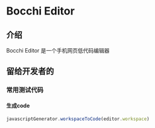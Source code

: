 # Bocchi Editor

## 介绍

Bocchi Editor 是一个手机网页低代码编辑器


## 留给开发者的
### 常用测试代码
#### 生成code
```javascript
javascriptGenerator.workspaceToCode(editor.workspace)
```